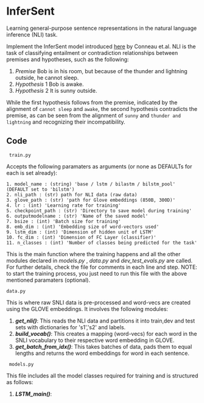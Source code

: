 # InferSent
Learning general-purpose sentence representations in the natural language inference (NLI) task.

Implement the InferSent model introduced [here](https://arxiv.org/abs/1705.02364) by Conneau et.al. 
NLI is the task of classifying entailment or contradiction relationships between premises and hypotheses, such as the following:

1. *Premise* Bob is in his room, but because of the thunder and lightning outside, he cannot sleep.
2. *Hypothesis* 1 Bob is awake.
3. *Hypothesis* 2 It is sunny outside.

While the first hypothesis follows from the premise, indicated by the alignment of `cannot sleep` and `awake`, the second hypothesis contradicts the premise, as can be seen from the alignment of `sunny` and `thunder and lightning` and recognizing their incompatibility.

## Code

``` train.py```

  Accepts the following paramaters as arguments (or none as DEFAULTs for each is set already):
	
	1. model_name : (string) 'base / lstm / bilastm / bilstm_pool' (DEFAULT set to 'bilstm')
	2. nli_path : (str) path for NLI data (raw data)
	3. glove_path : (str) 'path for Glove embeddings (850B, 300D)'
	4. lr : (int) 'Learning rate for training'
	5. checkpoint_path : (str) 'Directory to save model during training'
	6. outputmodelname : (str) 'Name of the saved model'	
	7. bsize : (int) 'Batch size for training'
	8. emb_dim : (int) 'Embedding size of word-vectors used'
	9. lstm_dim : (int) 'Dimension of hidden unit of LSTM'
	10. fc_dim : (int) 'Dimension of FC Layer (classifier)'
	11. n_classes : (int) 'Number of classes being predicted for the task'

This is the main function where the training happens and all the other modules declared in *models.py* , *data.py* and *dev_test_evals.py* are called. For further details, check the file for comments in each line and step. NOTE: to start the training process, you just need to run this file with the above mentioned paramaters (optional).


```data.py```

This is where raw SNLI data is pre-processed and word-vecs are created using the GLOVE embeddings. It involves the following modules:

1. ***get_nli()***: This reads the NLI data and partitions it into train,dev and test sets with dictionaries for 's1','s2' and labels.
2. ***build_vocab()***: This creates a mapping (word-vecs) for each word in the SNLI vocabulary to their respective word embedding in GLOVE.
3. ***get_batch_from_idx()***: This takes batches of data, pads them to equal lengths and returns the word embeddings for word in each sentence.
	

``` models.py```

This file includes all the model classes required for training and is structured as follows:
1. ***LSTM_main()***: 
	
